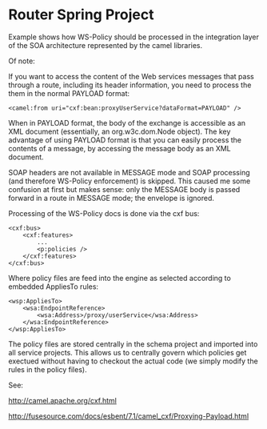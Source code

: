 Router Spring Project
===========

Example shows how WS-Policy should be processed in the integration layer of the SOA architecture represented by the camel libraries.

Of note:

If you want to access the content of the Web services messages that pass through a route, including its header information, you need to process the them 
in the normal PAYLOAD format: 

```
<camel:from uri="cxf:bean:proxyUserService?dataFormat=PAYLOAD" />
```

When in PAYLOAD format, the body of the exchange is accessible as an XML document (essentially, an org.w3c.dom.Node object). 
The key advantage of using PAYLOAD format is that you can easily process the contents of a message, by accessing the message body as an XML document.

SOAP headers are not available in MESSAGE mode and SOAP processing (and therefore WS-Policy enforcement) is skipped. This caused me some confusion at 
first but makes sense: only the MESSAGE body is passed forward in a route in MESSAGE mode; the envelope is ignored.

Processing of the WS-Policy docs is done via the cxf bus:

```
<cxf:bus>
	<cxf:features>
		...
		<p:policies />
	</cxf:features>
</cxf:bus>
```

Where policy files are feed into the engine as selected according to embedded AppliesTo rules:

```
<wsp:AppliesTo>
	<wsa:EndpointReference>
		<wsa:Address>/proxy/userService</wsa:Address>
	</wsa:EndpointReference>
</wsp:AppliesTo>
```

The policy files are stored centrally in the schema project and imported into all service projects. This allows us to 
centrally govern which policies get exectued without having to checkout the actual code (we simply modify the rules in the policy 
files).

See:

http://camel.apache.org/cxf.html 

http://fusesource.com/docs/esbent/7.1/camel_cxf/Proxying-Payload.html

